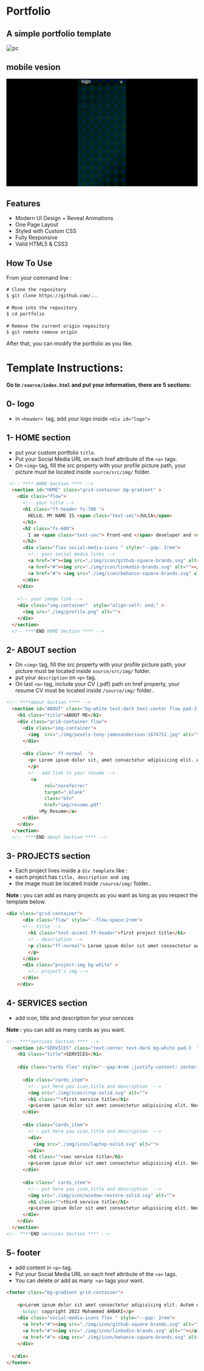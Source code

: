 # Portfolio

## A simple portfolio template


![pc](./demo/portfolio.gif)

## mobile vesion 

![mobile](./demo/portfolio-mobile.gif)

## Features

- Modern UI Design + Reveal Animations
- One Page Layout
- Styled with Custom CSS
- Fully Responsive
- Valid HTML5 & CSS3

## How To Use

From your command line :

```
# Clone the repository
$ git clone https://github.com/...

# Move into the repository
$ cd portfolio

# Remove the current origin repository
$ git remote remove origin
```

After that, you can modify the portfolio as you like.

# Template Instructions:


**Go to `/source/index.html` and put your information, there are 5 sections:**

## 0- logo

- in `<header> `tag, add your logo inside `<div id="logo">`

## 1- HOME section

- put your custom portfolio `title`.
- Put your Social Media URL on each href attribute of the `<a>` tags.
- On `<img>` tag, fill the src property with your profile picture path, your picture must be located inside `source/src/img/` folder.

```html
 <!-- **** HOME Section **** -->
  <section id="HOME" class="grid-container bg-gradient" >
    <div class="flow">
      <!-- your title -->
      <h1 class="ff-header fs-700 ">
        HELLO, MY NAME IS <span class="text-sec">JULIA</span>
      </h1>
      <h2 class="fs-600">
        I am <span class="text-sec"> Front-end </span> developer and <span class="text-sec"> UI/UX   </span>Designer
      </h2>
      <div class="flex social-media-icons " style="--gap: 2rem">
        <!-- your social media links -->
        <a href="#"><img src="./img/icon/github-square-brands.svg" alt=""></a>
        <a href="#"><img src="./img/icon/linkedin-brands.svg" alt=""></a>
        <a href="#"> <img src="./img/icon/behance-square-brands.svg" alt=""></a>
      </div>
    </div>

    <!-- your image link -->
    <div class="img-container"  style="align-self: end;" >
      <img src="./img/profile.png" alt="">
    </div>
  </section>
  <!-- ****END HOME Section **** -->
```

## 2- ABOUT section

- On `<img>` tag, fill the src property with your profile picture path, your picture must be located inside `source/src/img/` folder.
- put your `description` on `<p>` tag.
- On last `<a>` tag, include your CV (.pdf) path on href property, your resume CV must be located inside `/source/img/` folder..

```html
<!-- ****about Section **** -->
  <section id="ABOUT" class="bg-white text-dark text-center flow pad-3">
    <h1 class="title">ABOUT ME</h1>
    <div class="grid-container flow">
      <div class="img-container">
        <img  src="./img/pexels-tony-jamesandersson-1674752.jpg" alt="">
      </div>

      <div class=" ff-normal  ">
        <p> Lorem ipsum dolor sit, amet consectetur adipisicing elit. Ad consequatur laudantium optio recusandae mollitia voluptate velit magni autem cupiditate. Aliquid dolorem sit laudantium fuga, autem natus magnam molestias consequuntur, non et accusantium? Quam consequuntur voluptatibus incidunt maiores consectetur harum ab minima, provident commodi distinctio corporis reprehenderit, officia sit deleniti excepturi molestias hic animi eos. Reiciendis facilis at voluptates possimus voluptatem.
        </p>
        <!-- add link to your resume -->
         <a
              rel="noreferrer"
              target="_blank"
              class="btn"
              href="img/resume.pdf"
            >My Resume</a>
      </div>
    </div>
  </section>
  <!-- ****END about Section **** -->

```

## 3- PROJECTS section

- Each project lives inside a `div template` like :
- each project has `title, description and img`
- the image must be located inside `/source/img/` folder..

**Note :** you can add as many projects as you want as long as you respect the template below.  

```html
<div class="grid-container">
      <div class="flow" style="--flow-space:2rem">
      <!-- title -->
        <h1 class="text-accent ff-header">first project title</h1>
        <!-- description -->
        <p class="ff-normal"> Lorem ipsum dolor sit amet consectetur adipisicing elit. Iste autem velit cumque dignissimos voluptate, sit ipsum atque totam cum doloribus similique, eos libero, natus vero molestias minima nesciunt laborum excepturi minus fuga debitis veritatis dolore iure asperiores? Non dignissimos neque laboriosam est nulla iusto reiciendis fuga maxime, nisi molestiae beatae error! Sequi consectetur vitae necessitatibus ipsum minus molestias mollitia nisi, eos harum unde cumque! Ducimus maxime dicta nisi minima sequi.
        </p>
      </div>
      <div class="project-img bg-white" >
        <!-- project's img -->
      </div>
    </div>
```

## 4- SERVICES section

- add icon, title and description for your services

**Note :**  you can add as many cards as you want.

```html
<!-- ****sercices Section **** -->
  <section id="SERVICES" class="text-center text-dark bg-white pad-3  " >
    <h1 class="title">SERVICES</h1>

    <div class="cards flex" style="--gap:4rem ;justify-content: center;">

      <div class="cards_item">
        <!-- put here you icon,title and description  -->
        <img src="./img/icon/crop-solid.svg" alt="">
        <h1 class="">first service title</h1>
        <p>Lorem ipsum dolor sit amet consectetur adipisicing elit. Neque modi ipsum cupiditate? In, temporibus dicta quia quae accusantium minus omnis!</p>
      </div>

      <div class="cards_item">
        <!-- put here you icon,title and description  -->
        <div>
          <img src="./img/icon/laptop-solid.svg" alt="">
        </div>
        <h1 class="">sec service title</h1>
        <p>Lorem ipsum dolor sit amet consectetur adipisicing elit. Neque modi ipsum cupiditate? In, temporibus dicta quia quae accusantium minus omnis!</p>
      </div>

      <div class=" cards_item">
        <!-- put here you icon,title and description  -->
        <img src="./img/icon/window-restore-solid.svg" alt="">
        <h1 class="">third service title</h1>
        <p>Lorem ipsum dolor sit amet consectetur adipisicing elit. Neque modi ipsum cupiditate? In, temporibus dicta quia quae accusantium minus omnis!</p>
      </div>
    </div>
  </section>
<!-- ****END sercices Section **** -->

```

## 5- footer

- add content in `<p>` tag.
- Put your Social Media URL on each href attribute of the `<a>` tags.
- You can delete or add as many` <a>` tags your want.


```html 
<footer class="bg-gradient grid-container">

    <p>Lorem ipsum dolor sit amet consectetur adipisicing elit. Autem est repellat at eaque architecto similique numquam cupiditate! <br><br><br>
      &copy; copyright 2022 Mohammed AHBARI</p>
    <div class="social-media-icons flex " style="--gap: 2rem">
      <a href="#"><img src="./img/icon/github-square-brands.svg" alt=""></a>
      <a href="#"><img src="./img/icon/linkedin-brands.svg" alt=""></a>
      <a href="#"> <img src="./img/icon/behance-square-brands.svg" alt=""></a>
    </div>
    
  </div>
</footer>
```